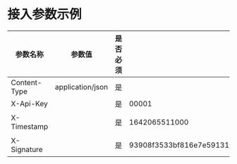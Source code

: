 # 接入参数示例

| 参数名称         | 参数值              | 是否必须 | 示例                                                               | 备注                                           |
|--------------|------------------|------|------------------------------------------------------------------|----------------------------------------------|
| Content-Type | application/json | 是    |                                                                  |                                              |
| X-Api-Key    |                  | 是    | 00001                                                            | 项目 API Key，用于 API 访问鉴权                       |
| X-Timestamp  |                  | 是    | 1642065511000                                                    | 时间戳，1970年1月1日0点0分0秒到现在的毫秒数                   |
| X-Signature  |                  | 是    | 93908f3533bf816e7e59131e391723b585368605b553091b5f8cb64a0d668a7a | API 签名，算法为SHA256(Params+Timestamp+ApiSecret) |
